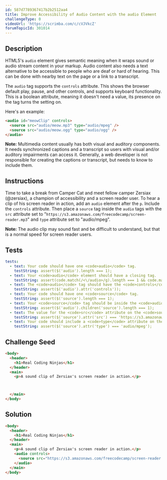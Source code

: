 ```yaml
---
id: 587d7789367417b2b2512aa4
title: Improve Accessibility of Audio Content with the audio Element
challengeType: 0
videoUrl: 'https://scrimba.com/c/cVJVkcZ'
forumTopicId: 301014
---
```


## Description

<section id='description'>

HTML5's `audio` element gives semantic meaning when it wraps sound or audio stream content in your markup. Audio content also needs a text alternative to be accessible to people who are deaf or hard of hearing. This can be done with nearby text on the page or a link to a transcript.

The `audio` tag supports the `controls` attribute. This shows the browser default play, pause, and other controls, and supports keyboard functionality. This is a boolean attribute, meaning it doesn't need a value, its presence on the tag turns the setting on.

Here's an example:

```html
<audio id="meowClip" controls>
  <source src="audio/meow.mp3" type="audio/mpeg" />
  <source src="audio/meow.ogg" type="audio/ogg" />
</audio>
```

**Note:** Multimedia content usually has both visual and auditory components. It needs synchronized captions and a transcript so users with visual and/or auditory impairments can access it. Generally, a web developer is not responsible for creating the captions or transcript, but needs to know to include them.

</section>

## Instructions

<section id='instructions'>

Time to take a break from Camper Cat and meet fellow camper Zersiax (@zersiax), a champion of accessibility and a screen reader user. To hear a clip of his screen reader in action, add an `audio` element after the `p`. Include the `controls` attribute. Then place a `source` tag inside the `audio` tags with the `src` attribute set to "`https://s3.amazonaws.com/freecodecamp/screen-reader.mp3`" and `type` attribute set to "audio/mpeg".

**Note:** The audio clip may sound fast and be difficult to understand, but that is a normal speed for screen reader users.

</section>

## Tests

<section id='tests'>

```yml
tests:
  - text: Your code should have one <code>audio</code> tag.
    testString: assert($('audio').length === 1);
  - text: Your <code>audio</code> element should have a closing tag.
    testString: assert(code.match(/<\/audio>/g).length === 1 && code.match(/<audio.*>[\s\S]*<\/audio>/g));
  - text: The <code>audio</code> tag should have the <code>controls</code> attribute.
    testString: assert($('audio').attr('controls'));
  - text: Your code should have one <code>source</code> tag.
    testString: assert($('source').length === 1);
  - text: Your <code>source</code> tag should be inside the <code>audio</code> tags.
    testString: assert($('audio').children('source').length === 1);
  - text: The value for the <code>src</code> attribute on the <code>source</code> tag should match the link in the instructions exactly.
    testString: assert($('source').attr('src') === 'https://s3.amazonaws.com/freecodecamp/screen-reader.mp3');
  - text: Your code should include a <code>type</code> attribute on the <code>source</code> tag with a value of audio/mpeg.
    testString: assert($('source').attr('type') === 'audio/mpeg');

```

</section>

## Challenge Seed

<section id='challengeSeed'>

<div id='html-seed'>

```html
<body>
  <header>
    <h1>Real Coding Ninjas</h1>
  </header>
  <main>
    <p>A sound clip of Zersiax's screen reader in action.</p>



  </main>
</body>
```

</div>

</section>

## Solution

<section id='solution'>

```html
<body>
  <header>
    <h1>Real Coding Ninjas</h1>
  </header>
  <main>
    <p>A sound clip of Zersiax's screen reader in action.</p>
    <audio controls>
      <source src="https://s3.amazonaws.com/freecodecamp/screen-reader.mp3" type="audio/mpeg"/>
    </audio>
  </main>
</body>
```

</section>
